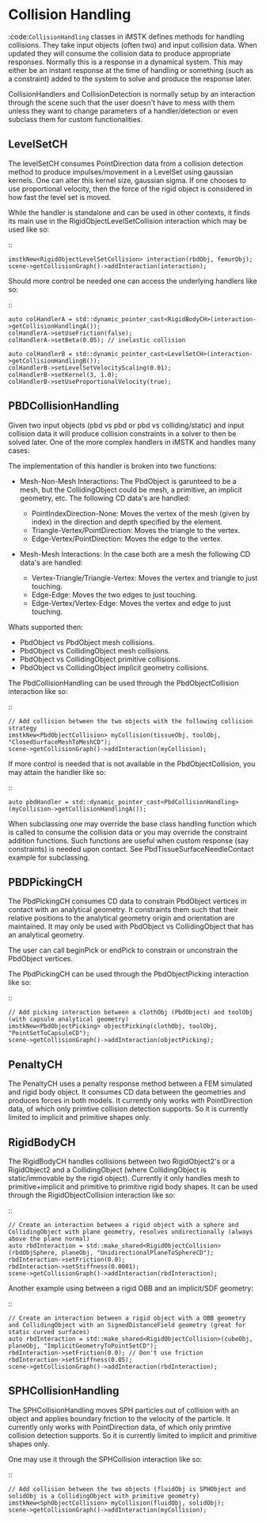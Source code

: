 Collision Handling
==================

:code:`CollisionHandling` classes in iMSTK defines methods for handling collisions. They take input objects (often two) and input collision data. When updated they will consume the collision data to produce appropriate responses. Normally this is a response in a dynamical system. This may either be an instant response at the time of handling or something (such as a constraint) added to the system to solve and produce the response later.

CollisionHandlers and CollisionDetection is normally setup by an interaction through the scene such that the user doesn't have to mess with them unless they want to change parameters of a handler/detection or even subclass them for custom functionalities.

LevelSetCH
--------------------------------

The levelSetCH consumes PointDirection data from a collision detection method to produce impulses/movement in a LevelSet using gaussian kernels. One can alter this kernel size, gaussian sigma. If one chooses to use proportional velocity, then the force of the rigid object is considered in how fast the level set is moved.

While the handler is standalone and can be used in other contexts, it finds its main use in the RigidObjectLevelSetCollision interaction which may be used like so:

::

    imstkNew<RigidObjectLevelSetCollision> interaction(rbdObj, femurObj);
    scene->getCollisionGraph()->addInteraction(interaction);

Should more control be needed one can access the underlying handlers like so:

::

    auto colHandlerA = std::dynamic_pointer_cast<RigidBodyCH>(interaction->getCollisionHandlingA());
    colHandlerA->setUseFriction(false);
    colHandlerA->setBeta(0.05); // inelastic collision

    auto colHandlerB = std::dynamic_pointer_cast<LevelSetCH>(interaction->getCollisionHandlingB());
    colHandlerB->setLevelSetVelocityScaling(0.01);
    colHandlerB->setKernel(3, 1.0);
    colHandlerB->setUseProportionalVelocity(true);

PBDCollisionHandling
--------------------------------

Given two input objects (pbd vs pbd or pbd vs colliding/static) and input collision data it will produce collision constraints in a solver to then be solved later. One of the more complex handlers in iMSTK and handles many cases:

The implementation of this handler is broken into two functions:

* Mesh-Non-Mesh Interactions: The PbdObject is garunteed to be a mesh, but the CollidingObject could be mesh, a primitive, an implicit geometry, etc. The following CD data's are handled:

    * PointIndexDirection-None: Moves the vertex of the mesh (given by index) in the direction and depth specified by the element.
    * Triangle-Vertex/PointDirection: Moves the triangle to the vertex.
    * Edge-Vertex/PointDirection: Moves the edge to the vertex.

* Mesh-Mesh Interactions: In the case both are a mesh the following CD data's are handled:

    * Vertex-Triangle/Triangle-Vertex: Moves the vertex and triangle to just touching.
    * Edge-Edge: Moves the two edges to just touching.
    * Edge-Vertex/Vertex-Edge: Moves the vertex and edge to just touching.

Whats supported then:

* PbdObject vs PbdObject mesh collisions.
* PbdObject vs CollidingObject mesh collisions.
* PbdObject vs CollidingObject primitive collisions.
* PbdObject vs CollidingObject implicit geometry collisions.

The PbdCollisionHandling can be used through the PbdObjectCollision interaction like so:

::

    // Add collision between the two objects with the following collision strategy
    imstkNew<PbdObjectCollision> myCollision(tissueObj, toolObj, "ClosedSurfaceMeshToMeshCD");
    scene->getCollisionGraph()->addInteraction(myCollision);

If more control is needed that is not available in the PbdObjectCollision, you may attain the handler like so:

::

    auto pbdHandler = std::dynamic_pointer_cast<PbdCollisionHandling>(myCollision->getCollisionHandlingA());

When subclassing one may override the base class handling function which is called to consume the collision data or you may override the constraint addition functions. Such functions are useful when custom response (say constraints) is needed upon contact. See PbdTissueSurfaceNeedleContact example for subclassing.


PBDPickingCH
--------------------------------

The PbdPickingCH consumes CD data to constrain PbdObject vertices in contact with an analytical geometry. It constraints them such that their relative positions to the analytical geometry origin and orientation are maintained. It may only be used with PbdObject vs CollidingObject that has an analytical geometry.

The user can call beginPick or endPick to constrain or unconstrain the PbdObject vertices.

The PbdPickingCH can be used through the PbdObjectPicking interaction like so:

::

    // Add picking interaction between a clothObj (PbdObject) and toolObj (with capsule analytical geometry)
    imstkNew<PbdObjectPicking> objectPicking(clothObj, toolObj, "PointSetToCapsuleCD");
    scene->getCollisionGraph()->addInteraction(objectPicking);

PenaltyCH
--------------------------------

The PenaltyCH uses a penalty response method between a FEM simulated and rigid body object. It consumes CD data between the geometries and produces forces in both models. It currently only works with PointDirection data, of which only primtive collision detection supports. So it is currently limited to implicit and primitive shapes only.

RigidBodyCH
--------------------------------

The RigidBodyCH handles collisions between two RigidObject2's or a RigidObject2 and a CollidingObject (where CollidingObject is static/immovable by the rigid object). Currently it only handles mesh to primitive+implicit and primitive to primitive rigid body shapes. It can be used through the RigidObjectCollision interaction like so:

::

    // Create an interaction between a rigid object with a sphere and CollidingObject with plane geometry, resolves undirectionally (always above the plane normal)
    auto rbdInteraction = std::make_shared<RigidObjectCollision>(rbdObjSphere, planeObj, "UnidirectionalPlaneToSphereCD");
    rbdInteraction->setFriction(0.0);
    rbdInteraction->setStiffness(0.0001);
    scene->getCollisionGraph()->addInteraction(rbdInteraction);

Another example using between a rigid OBB and an implicit/SDF geometry:

::

    // Create an interaction between a rigid object with a OBB geometry and CollidingObject with an SignedDistanceField geometry (great for static curved surfaces)
    auto rbdInteraction = std::make_shared<RigidObjectCollision>(cubeObj, planeObj, "ImplicitGeometryToPointSetCD");
    rbdInteraction->setFriction(0.0); // Don't use friction
    rbdInteraction->setStiffness(0.05);
    scene->getCollisionGraph()->addInteraction(rbdInteraction);

SPHCollisionHandling
--------------------------------

The SPHCollisionHandling moves SPH particles out of collision with an object and applies boundary friction to the velocity of the particle.  It currently only works with PointDirection data, of which only primtive collision detection supports. So it is currently limited to implicit and primitive shapes only.

One may use it through the SPHCollision interaction like so:

::

    // Add collision between the two objects (fluidObj is SPHObject and solidObj is a CollidingObject with primitive geometry)
    imstkNew<SphObjectCollision> myCollision(fluidObj, solidObj);
    scene->getCollisionGraph()->addInteraction(myCollision);